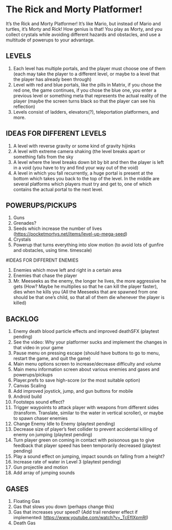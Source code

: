 # The Rick and Morty Platformer!

It’s the Rick and Morty Platformer! It’s like Mario, but instead of Mario and turtles, it’s Morty and Rick! How genius is that! You play as Morty, and you collect crystals while avoiding different hazards and obstacles, and use a multitude of powerups to your advantage.

## LEVELS
1.	Each level has multiple portals, and the player must choose one of them (each may take the player to a different level, or maybe to a level that the player has already been through) 
2.	Level with red and blue portals, like the pills in Matrix, if you chose the red one, the game continues, if you chose the blue one, you enter a previous level or something meta that represents the actual reality of the player (maybe the screen turns black so that the player can see his reflection)
3.	Levels consist of ladders, elevators(?), teleportation platformers, and more.

## IDEAS FOR DIFFERENT LEVELS
1.	A level with reverse gravity or some kind of gravity hijinks
2.	A level with extreme camera shaking (the level breaks apart or something falls from the sky
3.	A level where the level breaks down bit by bit and then the player is left in a void (you have to try and find your way out of the void)
4.	A level in which you fall recurrently, a huge portal is present at the bottom which takes you back to the top of the level. In the middle are several platforms which players must try and get to, one of which contains the actual portal to the next level.

## POWERUPS/PICKUPS
1.	Guns
2.	Grenades?
3.	Seeds which increase the number of lives (https://pocketmortys.net/items/level-up-mega-seed)
4.	Crystals 
5.	Powerup that turns everything into slow motion (to avoid lots of gunfire and obstacles, using time. timescale)

#IDEAS FOR DIFFERENT ENEMIES
1.	Enemies which move left and right in a certain area
2.	Enemies that chase the player 
3.	Mr. Meeseeks as the enemy, the longer he lives, the more aggressive he gets (How? Maybe he multiplies so that he can kill the player faster), dies when he kills you (All the Meeseeks that are spawned from one should be that one’s child, so that all of them die whenever the player is killed)

## BACKLOG
1.	Enemy death blood particle effects and improved deathSFX (playtest pending)
2.	See the video: Why your platformer sucks and implement the changes in that video in your game
3.	Pause menu on pressing escape (should have buttons to go to menu, restart the game, and quit the game) 
4.	Main menu options screen to increase/decrease difficulty and volume 
5.	Main menu information screen about various enemies and gases and powerups/pickups 
6.	Player.prefs to save high-score (or the most suitable option)
7.	Canvas Scaling
8.	Add improved joystick, jump, and gun buttons for mobile
9.	Android build 
10.	Footsteps sound effect?
11.	Trigger waypoints to attack player with weapons from different sides (transform. Translate, similar to the water in vertical scroller), or maybe to spawn chaser enemies
12.	Change Enemy Idle to Enemy (playtest pending)
13.	Decrease size of player’s feet collider to prevent accidental killing of enemy on jumping (playtest pending)
14.	Turn player green on coming in contact with poisonous gas to give feedback that player speed has been temporarily decreased (playtest pending)
15.	Play a sound effect on jumping, impact sounds on falling from a height?
16.	Increase rate of water in Level 3 (playtest pending)
17.	Gun projectile and motion
18.	Add array of jumping sounds

## GASES
1.	Floating Gas 
2.	Gas that slows you down (perhaps change this)
3.	Gas that increases your speed? (Add trail renderer effect if implemented: https://www.youtube.com/watch?v=_TcEfIXpmRI)
4.	Death Gas
